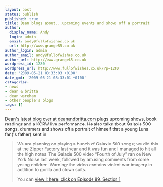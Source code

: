 ```yaml
---
layout: post
status: publish
published: true
title: Dean blogs about...upcoming events and shows off a portrait
author:
  display_name: Andy
  login: admin
  email: andy@fullofwishes.co.uk
  url: http://www.grange85.co.uk
author_login: admin
author_email: andy@fullofwishes.co.uk
author_url: http://www.grange85.co.uk
wordpress_id: 1280
wordpress_url: http://www.fullofwishes.co.uk/?p=1280
date: '2009-05-21 08:33:03 +0100'
date_gmt: '2009-05-21 08:33:03 +0100'
categories:
- news
- dean & britta
- dean wareham
- other people's blogs
tags: []
---
```

<p><a href="http://www.deanandbritta.com/blog/?p=325">Dean's latest blog over at deanandbritta.com</a> plugs upcoming shows, book readings and a KCRW live performance. He also talks about Galaxie 500 songs, drummers and shows off a portrait of himself that a young Luna fan('s father) sent in.</p>
<blockquote><p>We are planning on playing a bunch of Galaxie 500 songs; we did this at the Zipper Factory last year and it was fun and I managed to hit all the high notes. The Galaxie 500 video “Fourth of July” ran on New York Noise last week, followed by amusing comments from some young children. Warning: the video contains violent war imagery in addition to gorilla and clown suits.</p>
<p>You can <a href="http://nyc.gov/html/nycmg/nyctv/html/music/nynoise.shtml">view it here; click on Episode 89, Section 1</a></p></blockquote>
